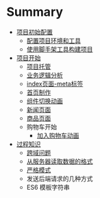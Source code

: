 # Summary

* [项目初始配置](README.md)
  * [配置项目环境和工具](jiao-shou-jia-gong-ju.md)
  * [使用脚手架工具构建项目](shi-yong-jiao-shou-jia-gong-ju-gou-jian-xiang-mu.md)
* [项目开始](xiang-mu-kai-shi.md)
  * [项目托管](xiang-mu-tuo-guan.md)
  * [业务逻辑分析](ye-wu-luo-ji-fen-xi.md)
  * [index页面-meta标签](indexye-mian-meta-biao-qian.md)
  * [首页制作](ru-kou-han-shu-main-js.md)
  * [组件切换动画](zu-jian-qie-huan-dong-hua.md)
  * [新闻页面](xin-wen-lie-biao-ye-mian.md)
  * [商品页面](shang-pin-ye-mian.md)
  * 购物车开始
    * [加入购物车动画](shang-pin-jie-suan-ye-mian.md)
* [过程知识](guo-cheng-zhi-shi.md)
  * [跨域问题](kua-yu-wen-ti.md)
  * [从服务器读取数据的格式](cong-fu-wu-qi-du-qu-shu-ju-de-ge-shi.md)
  * [严格模式](yan-ge-mo-shi.md)
  * 发送后端请求的几种方式
  * ES6 模板字符串

